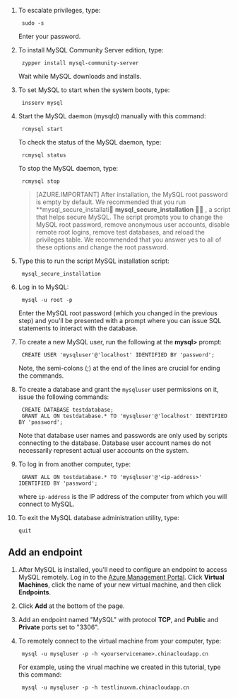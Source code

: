 
1. To escalate privileges, type:

		sudo -s

	Enter your password.

2. To install MySQL Community Server edition, type:

		zypper install mysql-community-server

	Wait while MySQL downloads and installs.

3. To set MySQL to start when the system boots, type:

		insserv mysql

4. Start the MySQL daemon (mysqld) manually with this command:

		rcmysql start

	To check the status of the MySQL daemon, type:

		rcmysql status

	To stop the MySQL daemon, type:

		rcmysql stop

	> [AZURE.IMPORTANT] After installation, the MySQL root password is empty by default. We recommended that you run **mysql\_secure\_installati **mysql\_secure\_installation**  , a script that helps secure MySQL. The script prompts you to change the MySQL root password, remove anonymous user accounts, disable remote root logins, remove test databases, and reload the privileges table. We recommended that you answer yes to all of these options and change the root password.

5. Type this to run the script MySQL installation script:

		mysql_secure_installation

6. Log in to MySQL:

		mysql -u root -p

	Enter the MySQL root password (which you changed in the previous step) and you'll be presented with a prompt where you can issue SQL statements to interact with the database.

7. To create a new MySQL user, run the following at the **mysql>** prompt:

		CREATE USER 'mysqluser'@'localhost' IDENTIFIED BY 'password';

	Note, the semi-colons (;) at the end of the lines are crucial for ending the commands.

8. To create a database and grant the `mysqluser` user permissions on it, issue the following commands:

		CREATE DATABASE testdatabase;
		GRANT ALL ON testdatabase.* TO 'mysqluser'@'localhost' IDENTIFIED BY 'password';

	Note that database user names and passwords are only used by scripts connecting to the database.  Database user account names do not necessarily represent actual user accounts on the system.

9. To log in from another computer, type:

		GRANT ALL ON testdatabase.* TO 'mysqluser'@'<ip-address>' IDENTIFIED BY 'password';

	where `ip-address` is the IP address of the computer from which you will connect to MySQL.

10. To exit the MySQL database administration utility, type:

		quit
		
## Add an endpoint

1. After MySQL is installed, you'll need to configure an endpoint to access MySQL remotely. Log in to the [Azure  Management Portal][AzurePortal]. Click **Virtual Machines**, click the name of your new virtual machine, and then click **Endpoints**.

2. Click **Add** at the bottom of the page.


3. Add an endpoint named "MySQL" with protocol **TCP**, and **Public** and **Private** ports set to "3306".

4. To remotely connect to the virtual machine from your computer, type:

		mysql -u mysqluser -p -h <yourservicename>.chinacloudapp.cn

	For example, using the virual machine we created in this tutorial, type this command:

		mysql -u mysqluser -p -h testlinuxvm.chinacloudapp.cn

[MySQLDocs]: http://dev.mysql.com/doc/
[AzurePortal]: http://manage.windowsazure.cn

[Image9]: ./media/install-and-run-mysql-on-opensuse-vm/LinuxVmAddEndpointMySQL.png

